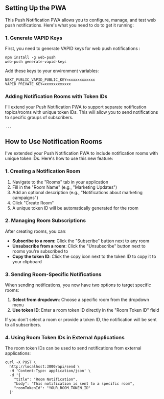 ## Setting Up the PWA

This Push Notification PWA allows you to configure, manage, and test web push notifications. Here's what you need to do to get it running:

### 1. Generate VAPID Keys

First, you need to generate VAPID keys for web push notifications :

```shellscript
npm install -g web-push
web-push generate-vapid-keys
```

Add these keys to your environment variables:

```shellscript
NEXT_PUBLIC_VAPID_PUBLIC_KEY=xxxxxxxxxxxx
VAPID_PRIVATE_KEY=xxxxxxxxxxxx
```

### Adding Notification Rooms with Token IDs

I'll extend your Push Notification PWA to support separate notification topics/rooms with unique token IDs. This will allow you to send notifications to specific groups of subscribers.

```typescriptreact project="push-notification-pwa"
...
```

## How to Use Notification Rooms

I've extended your Push Notification PWA to include notification rooms with unique token IDs. Here's how to use this new feature:

### 1. Creating a Notification Room

1. Navigate to the "Rooms" tab in your application
2. Fill in the "Room Name" (e.g., "Marketing Updates")
3. Add an optional description (e.g., "Notifications about marketing campaigns")
4. Click "Create Room"
5. A unique token ID will be automatically generated for the room


### 2. Managing Room Subscriptions

After creating rooms, you can:

- **Subscribe to a room**: Click the "Subscribe" button next to any room
- **Unsubscribe from a room**: Click the "Unsubscribe" button next to rooms you're subscribed to
- **Copy the token ID**: Click the copy icon next to the token ID to copy it to your clipboard


### 3. Sending Room-Specific Notifications

When sending notifications, you now have two options to target specific rooms:

1. **Select from dropdown**: Choose a specific room from the dropdown menu
2. **Use token ID**: Enter a room token ID directly in the "Room Token ID" field


If you don't select a room or provide a token ID, the notification will be sent to all subscribers.

### 4. Using Room Token IDs in External Applications

The room token IDs can be used to send notifications from external applications:

```shellscript
curl -X POST \
  http://localhost:3000/api/send \
  -H 'Content-Type: application/json' \
  -d '{
    "title": "Room Notification",
    "body": "This notification is sent to a specific room",
    "roomTokenId": "YOUR_ROOM_TOKEN_ID"
  }'
```
